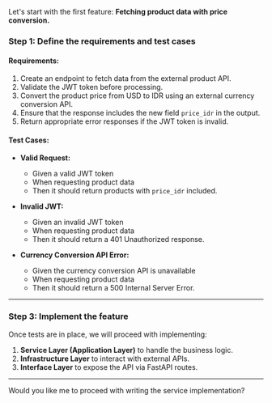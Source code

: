 Let's start with the first feature: **Fetching product data with price conversion.**

### Step 1: Define the requirements and test cases

#### Requirements:
1. Create an endpoint to fetch data from the external product API.
2. Validate the JWT token before processing.
3. Convert the product price from USD to IDR using an external currency conversion API.
4. Ensure that the response includes the new field `price_idr` in the output.
5. Return appropriate error responses if the JWT token is invalid.

#### Test Cases:
- **Valid Request:**
  - Given a valid JWT token
  - When requesting product data
  - Then it should return products with `price_idr` included.

- **Invalid JWT:**
  - Given an invalid JWT token
  - When requesting product data
  - Then it should return a 401 Unauthorized response.

- **Currency Conversion API Error:**
  - Given the currency conversion API is unavailable
  - When requesting product data
  - Then it should return a 500 Internal Server Error.

---



### Step 3: Implement the feature

Once tests are in place, we will proceed with implementing:

1. **Service Layer (Application Layer)** to handle the business logic.
2. **Infrastructure Layer** to interact with external APIs.
3. **Interface Layer** to expose the API via FastAPI routes.

---

Would you like me to proceed with writing the service implementation?
